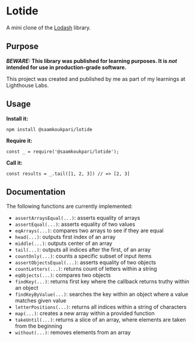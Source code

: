 # Lotide

A mini clone of the [Lodash](https://lodash.com) library.

## Purpose

**_BEWARE:_ This library was published for learning purposes. It is _not_ intended for use in production-grade software.**

This project was created and published by me as part of my learnings at Lighthouse Labs. 

## Usage

**Install it:**

`npm install @saamkoukpari/lotide`

**Require it:**

`const _ = require('@saamkoukpari/lotide');`

**Call it:**

`const results = _.tail([1, 2, 3]) // => [2, 3]`

## Documentation

The following functions are currently implemented:

* `assertArraysEqual(...)`: asserts equality of arrays
* `assertEqual(...)`: asserts equality of two values
* `eqArrays(...)`: compares two arrays to see if they are equal
* `head(...)`: outputs first index of an array
* `middle(...)`: outputs center of an array
* `tail(...)`: outputs all indices after the first, of an array
* `countOnly(...)`: counts a specific subset of input items
* `assertObjectsEqual(...)`: asserts equality of two objects
* `countLetters(...)`: returns count of letters within a string
* `eqObjects(...)`: compares two objects
* `findKey(...)`: returns first key where the callback returns truthy within an object
* `findKeyByValue(...)`: searches the key within an object where a value matches given value
* `letterPositions(...)`: returns all indices within a string of characters
* `map(...)`: creates a new array within a provided function
* `takeUntil(...)`: returns a slice of an array, where elements are taken from the beginning
* `without(...)`: removes elements from an array